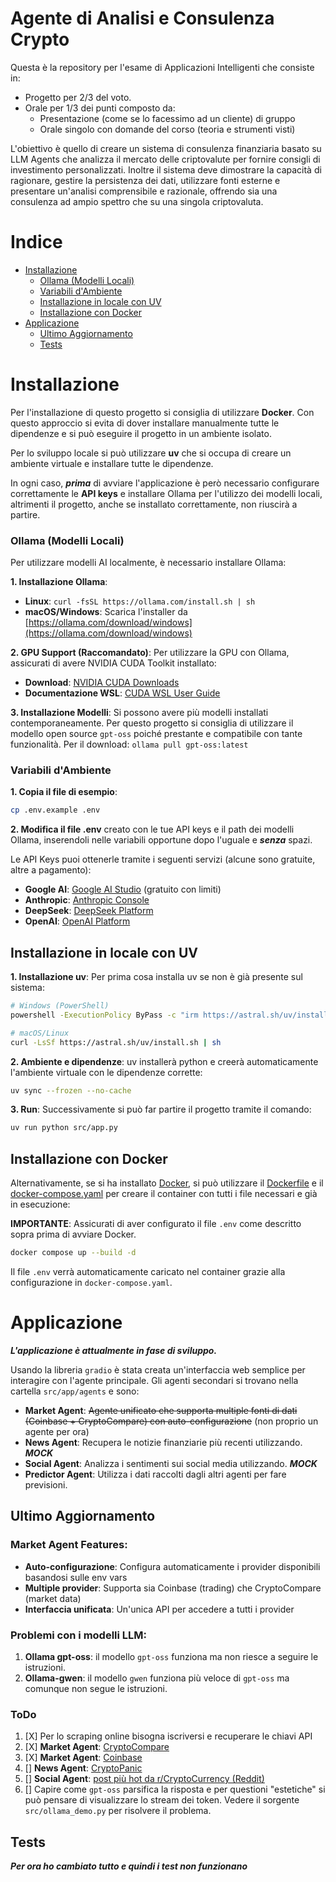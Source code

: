 # **Agente di Analisi e Consulenza Crypto**
Questa è la repository per l'esame di Applicazioni Intelligenti che consiste in:
- Progetto per 2/3 del voto.
- Orale per 1/3 dei punti composto da:
  - Presentazione (come se lo facessimo ad un cliente) di gruppo
  - Orale singolo con domande del corso (teoria e strumenti visti)

L'obiettivo è quello di creare un sistema di consulenza finanziaria basato su LLM Agents che analizza il mercato delle criptovalute per fornire consigli di investimento personalizzati. Inoltre il sistema deve dimostrare la capacità di ragionare, gestire la persistenza dei dati, utilizzare fonti esterne e presentare un'analisi comprensibile e razionale, offrendo sia una consulenza ad ampio spettro che su una singola criptovaluta.

# **Indice**
- [Installazione](#installazione)
  - [Ollama (Modelli Locali)](#ollama-modelli-locali)
  - [Variabili d'Ambiente](#variabili-dambiente)
  - [Installazione in locale con UV](#installazione-in-locale-con-uv)
  - [Installazione con Docker](#installazione-con-docker)
- [Applicazione](#applicazione)
   - [Ultimo Aggiornamento](#ultimo-aggiornamento)
   - [Tests](#tests)

# **Installazione**
Per l'installazione di questo progetto si consiglia di utilizzare **Docker**. Con questo approccio si evita di dover installare manualmente tutte le dipendenze e si può eseguire il progetto in un ambiente isolato.

Per lo sviluppo locale si può utilizzare **uv** che si occupa di creare un ambiente virtuale e installare tutte le dipendenze.

In ogni caso, ***prima*** di avviare l'applicazione è però necessario configurare correttamente le **API keys** e installare Ollama per l'utilizzo dei modelli locali, altrimenti il progetto, anche se installato correttamente, non riuscirà a partire.

### Ollama (Modelli Locali)
Per utilizzare modelli AI localmente, è necessario installare Ollama:

**1. Installazione Ollama**:
- **Linux**: `curl -fsSL https://ollama.com/install.sh | sh`
- **macOS/Windows**: Scarica l'installer da [https://ollama.com/download/windows](https://ollama.com/download/windows)

**2. GPU Support (Raccomandato)**:
Per utilizzare la GPU con Ollama, assicurati di avere NVIDIA CUDA Toolkit installato:
- **Download**: [NVIDIA CUDA Downloads](https://developer.nvidia.com/cuda-downloads?target_os=Windows&target_arch=x86_64&target_version=11&target_type=exe_local)
- **Documentazione WSL**: [CUDA WSL User Guide](https://docs.nvidia.com/cuda/wsl-user-guide/index.html)

**3. Installazione Modelli**:
Si possono avere più modelli installati contemporaneamente. Per questo progetto si consiglia di utilizzare il modello open source `gpt-oss` poiché prestante e compatibile con tante funzionalità. Per il download: `ollama pull gpt-oss:latest`

### Variabili d'Ambiente

**1. Copia il file di esempio**:
```sh
cp .env.example .env
```

**2. Modifica il file .env** creato con le tue API keys e il path dei modelli Ollama, inserendoli nelle variabili opportune dopo l'uguale e ***senza*** spazi.

Le API Keys puoi ottenerle tramite i seguenti servizi (alcune sono gratuite, altre a pagamento):
- **Google AI**: [Google AI Studio](https://makersuite.google.com/app/apikey) (gratuito con limiti)
- **Anthropic**: [Anthropic Console](https://console.anthropic.com/)
- **DeepSeek**: [DeepSeek Platform](https://platform.deepseek.com/)
- **OpenAI**: [OpenAI Platform](https://platform.openai.com/api-keys)

## **Installazione in locale con UV**
**1. Installazione uv**: Per prima cosa installa uv se non è già presente sul sistema:
```sh
# Windows (PowerShell)
powershell -ExecutionPolicy ByPass -c "irm https://astral.sh/uv/install.ps1 | iex"

# macOS/Linux
curl -LsSf https://astral.sh/uv/install.sh | sh
```

**2. Ambiente e dipendenze**: uv installerà python e creerà automaticamente l'ambiente virtuale con le dipendenze corrette:
```sh
uv sync --frozen --no-cache
```

**3. Run**: Successivamente si può far partire il progetto tramite il comando:
```sh
uv run python src/app.py
```

## **Installazione con Docker**
Alternativamente, se si ha installato [Docker](https://www.docker.com), si può utilizzare il [Dockerfile](Dockerfile) e il [docker-compose.yaml](docker-compose.yaml) per creare il container con tutti i file necessari e già in esecuzione:

**IMPORTANTE**: Assicurati di aver configurato il file `.env` come descritto sopra prima di avviare Docker.

```sh
docker compose up --build -d
```

Il file `.env` verrà automaticamente caricato nel container grazie alla configurazione in `docker-compose.yaml`.

# **Applicazione**

***L'applicazione è attualmente in fase di sviluppo.***

Usando la libreria ``gradio`` è stata creata un'interfaccia web semplice per interagire con l'agente principale. Gli agenti secondari si trovano nella cartella `src/app/agents` e sono:
- **Market Agent**: ~~Agente unificato che supporta multiple fonti di dati (Coinbase + CryptoCompare) con auto-configurazione~~  (non proprio un agente per ora)
- **News Agent**: Recupera le notizie finanziarie più recenti utilizzando. ***MOCK***
- **Social Agent**: Analizza i sentimenti sui social media utilizzando. ***MOCK***
- **Predictor Agent**: Utilizza i dati raccolti dagli altri agenti per fare previsioni.

## Ultimo Aggiornamento
### Market Agent Features:
- **Auto-configurazione**: Configura automaticamente i provider disponibili basandosi sulle env vars
- **Multiple provider**: Supporta sia Coinbase (trading) che CryptoCompare (market data)
- **Interfaccia unificata**: Un'unica API per accedere a tutti i provider

### Problemi con i modelli LLM:
1. **Ollama gpt-oss**: il modello `gpt-oss` funziona ma non riesce a seguire le istruzioni.
2. **Ollama-gwen**: il modello `gwen` funziona più veloce di `gpt-oss` ma comunque non segue le istruzioni.

### ToDo
1. [X] Per lo scraping online bisogna iscriversi e recuperare le chiavi API
2. [X] **Market Agent**: [CryptoCompare](https://www.cryptocompare.com/cryptopian/api-keys)
3. [X] **Market Agent**: [Coinbase](https://www.coinbase.com/cloud/discover/api-keys)
4. [] **News Agent**: [CryptoPanic](https://cryptopanic.com/)
5. [] **Social Agent**: [post più hot da r/CryptoCurrency (Reddit)](https://www.reddit.com/)
6. [] Capire come `gpt-oss` parsifica la risposta e per questioni "estetiche" si può pensare di visualizzare lo stream dei token. Vedere il sorgente `src/ollama_demo.py` per risolvere il problema.

## Tests

***Per ora ho cambiato tutto e quindi i test non funzionano***
